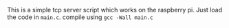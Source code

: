 This is a simple tcp server script which works on the raspberry pi.
Just load the code in ```main.c```.
compile using
```gcc -Wall main.c```
